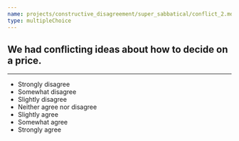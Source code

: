 ```yaml
---
name: projects/constructive_disagreement/super_sabbatical/conflict_2.md
type: multipleChoice
---
```


## We had conflicting ideas about how to decide on a price.

---

- Strongly disagree
- Somewhat disagree
- Slightly disagree
- Neither agree nor disagree
- Slightly agree
- Somewhat agree
- Strongly agree
